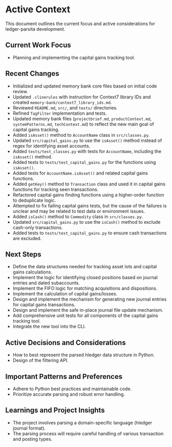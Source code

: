 # Active Context

This document outlines the current focus and active considerations for ledger-parsita development.

## Current Work Focus

- Planning and implementing the capital gains tracking tool.

## Recent Changes

- Initialized and updated memory bank core files based on initial code review.
- Updated `.clinerules` with instruction for Context7 library IDs and created `memory-bank/context7_library_ids.md`.
- Reviewed `README.md`, `src/`, and `tests/` directories.
- Refined `TagFilter` implementation and tests.
- Updated memory bank files (`projectbrief.md`, `productContext.md`, `systemPatterns.md`, `techContext.md`) to reflect the new main goal of capital gains tracking.
- Added `isAsset()` method to `AccountName` class in `src/classes.py`.
- Updated `src/capital_gains.py` to use the `isAsset()` method instead of regex for identifying asset accounts.
- Added `tests/test_classes.py` with tests for `AccountName`, including the `isAsset()` method.
- Added tests to `tests/test_capital_gains.py` for the functions using `isAsset()`.
- Added tests for `AccountName.isAsset()` and related capital gains functions.
- Added `getKey()` method to `Transaction` class and used it in capital gains functions for tracking seen transactions.
- Refactored capital gains finding functions using a higher-order function to deduplicate logic.
- Attempted to fix failing capital gains tests, but the cause of the failures is unclear and may be related to test data or environment issues.
- Added `isCash()` method to `Commodity` class in `src/classes.py`.
- Updated `src/capital_gains.py` to use the `isCash()` method to exclude cash-only transactions.
- Added tests to `tests/test_capital_gains.py` to ensure cash transactions are excluded.

## Next Steps

- Define the data structures needed for tracking asset lots and capital gains calculations.
- Implement the logic for identifying closed positions based on journal entries and dated subaccounts.
- Implement the FIFO logic for matching acquisitions and dispositions.
- Implement the calculation of capital gains/losses.
- Design and implement the mechanism for generating new journal entries for capital gains transactions.
- Design and implement the safe in-place journal file update mechanism.
- Add comprehensive unit tests for all components of the capital gains tracking tool.
- Integrate the new tool into the CLI.

## Active Decisions and Considerations

- How to best represent the parsed hledger data structure in Python.
- Design of the filtering API.

## Important Patterns and Preferences

- Adhere to Python best practices and maintainable code.
- Prioritize accurate parsing and robust error handling.

## Learnings and Project Insights

- The project involves parsing a domain-specific language (hledger journal format).
- The parsing process will require careful handling of various transaction and posting types.
